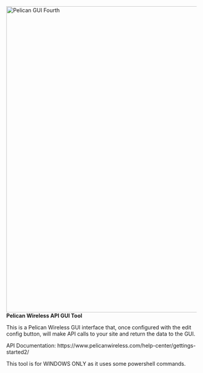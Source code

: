 <img width="898" height="809" alt="Pelican GUI Fourth" src="https://github.com/user-attachments/assets/5151d259-f4a7-4026-a929-5a4ec8e7849b" />
<strong>Pelican Wireless API GUI Tool</strong>
<p>This is a Pelican Wireless GUI interface that, once configured with the edit config button, will make API calls to your site and return the data to the GUI.</p>
API Documentation: https://www.pelicanwireless.com/help-center/gettings-started2/
<p></p>This tool is for WINDOWS ONLY as it uses some powershell commands.</p>
